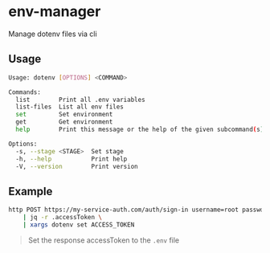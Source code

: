 # env-manager

Manage dotenv files via cli

## Usage

```sh
Usage: dotenv [OPTIONS] <COMMAND>

Commands:
  list        Print all .env variables
  list-files  List all env files
  set         Set environment
  get         Get environment
  help        Print this message or the help of the given subcommand(s)

Options:
  -s, --stage <STAGE>  Set stage
  -h, --help           Print help
  -V, --version        Print version
```

## Example

```sh
http POST https://my-service-auth.com/auth/sign-in username=root password=toor \
    | jq -r .accessToken \
    | xargs dotenv set ACCESS_TOKEN
```

> Set the response accessToken to the `.env` file
